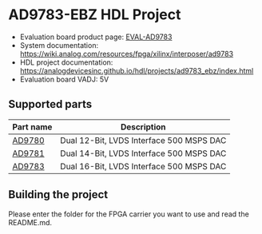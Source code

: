 # AD9783-EBZ HDL Project

- Evaluation board product page: [EVAL-AD9783](https://www.analog.com/eval-ad9783)
- System documentation: https://wiki.analog.com/resources/fpga/xilinx/interposer/ad9783
- HDL project documentation: https://analogdevicesinc.github.io/hdl/projects/ad9783_ebz/index.html
- Evaluation board VADJ: 5V

## Supported parts

| Part name                                      | Description                                                  |
|------------------------------------------------|--------------------------------------------------------------|
| [AD9780](https://www.analog.com/ad9780)        | Dual 12-Bit, LVDS Interface 500 MSPS DAC                     |
| [AD9781](https://www.analog.com/ad9781)        | Dual 14-Bit, LVDS Interface 500 MSPS DAC                     |
| [AD9783](https://www.analog.com/ad9783)        | Dual 16-Bit, LVDS Interface 500 MSPS DAC                     |


## Building the project

Please enter the folder for the FPGA carrier you want to use and read the README.md.
